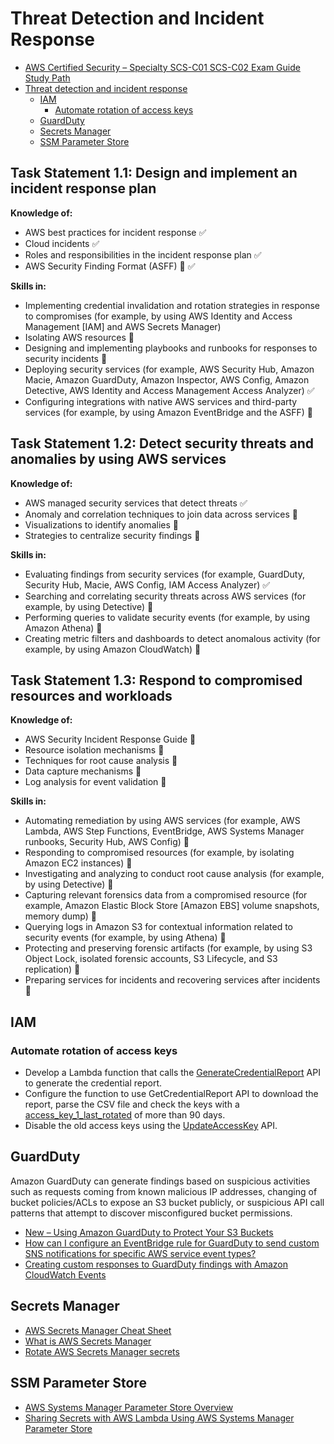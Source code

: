 # Threat Detection and Incident Response

- [AWS Certified Security – Specialty SCS-C01 SCS-C02 Exam Guide Study Path](https://tutorialsdojo.com/aws-certified-security-specialty-exam-guide-study-path-scs-c01-scs-c02/)
- [Threat detection and incident response](#threat-detection-and-incident-response)
  - [IAM](#iam)
    - [Automate rotation of access keys](#automate-rotation-of-access-keys)
  - [GuardDuty](#guardduty)
  - [Secrets Manager](#secrets-manager)
  - [SSM Parameter Store](#ssm-parameter-store)

## Task Statement 1.1: Design and implement an incident response plan

**Knowledge of:**

- AWS best practices for incident response :white_check_mark:
- Cloud incidents :white_check_mark:
- Roles and responsibilities in the incident response plan :white_check_mark:
- AWS Security Finding Format (ASFF) :large_orange_diamond: :white_check_mark:

**Skills in:**

- Implementing credential invalidation and rotation strategies in response to compromises (for example, by using AWS Identity and Access Management [IAM] and AWS Secrets Manager)
- Isolating AWS resources :large_orange_diamond:
- Designing and implementing playbooks and runbooks for responses to security incidents :large_orange_diamond:
- Deploying security services (for example, AWS Security Hub, Amazon Macie, Amazon GuardDuty, Amazon Inspector, AWS Config, Amazon Detective, AWS Identity and Access Management Access Analyzer) :white_check_mark:
- Configuring integrations with native AWS services and third-party services (for example, by using Amazon EventBridge and the ASFF) :red_circle:

## Task Statement 1.2: Detect security threats and anomalies by using AWS services

**Knowledge of:**

- AWS managed security services that detect threats :white_check_mark:
- Anomaly and correlation techniques to join data across services :red_circle:
- Visualizations to identify anomalies :red_circle:
- Strategies to centralize security findings :large_orange_diamond:

**Skills in:**

- Evaluating findings from security services (for example, GuardDuty, Security Hub, Macie, AWS Config, IAM Access Analyzer) :white_check_mark:
- Searching and correlating security threats across AWS services (for example, by using Detective) :large_orange_diamond:
- Performing queries to validate security events (for example, by using Amazon Athena) :large_orange_diamond:
- Creating metric filters and dashboards to detect anomalous activity (for example, by using Amazon CloudWatch) :large_orange_diamond:

## Task Statement 1.3: Respond to compromised resources and workloads

**Knowledge of:**

- AWS Security Incident Response Guide :large_orange_diamond:
- Resource isolation mechanisms :large_orange_diamond:
- Techniques for root cause analysis :large_orange_diamond:
- Data capture mechanisms :large_orange_diamond:
- Log analysis for event validation :large_orange_diamond:

**Skills in:**

- Automating remediation by using AWS services (for example, AWS Lambda, AWS Step Functions, EventBridge, AWS Systems Manager runbooks, Security Hub, AWS Config) :red_circle:
- Responding to compromised resources (for example, by isolating Amazon EC2 instances) :red_circle:
- Investigating and analyzing to conduct root cause analysis (for example, by using Detective) :red_circle:
- Capturing relevant forensics data from a compromised resource (for example, Amazon Elastic Block Store [Amazon EBS] volume snapshots, memory dump) :red_circle:
- Querying logs in Amazon S3 for contextual information related to security events (for example, by using Athena) :red_circle:
- Protecting and preserving forensic artifacts (for example, by using S3 Object Lock, isolated forensic accounts, S3 Lifecycle, and S3 replication) :large_orange_diamond:
- Preparing services for incidents and recovering services after incidents :red_circle:

## IAM

### Automate rotation of access keys

- Develop a Lambda function that calls the [GenerateCredentialReport](https://docs.aws.amazon.com/IAM/latest/APIReference/API_GenerateCredentialReport.html) API to generate the credential report.
- Configure the function to use GetCredentialReport API to download the report, parse the CSV file and check the keys with a [access_key_1_last_rotated](https://docs.aws.amazon.com/config/latest/developerguide/access-keys-rotated.html) of more than 90 days.
- Disable the old access keys using the [UpdateAccessKey](https://docs.aws.amazon.com/IAM/latest/APIReference/API_UpdateAccessKey.html) API.

## GuardDuty

Amazon GuardDuty can generate findings based on suspicious activities such as requests coming from known malicious IP addresses, changing of bucket policies/ACLs to expose an S3 bucket publicly, or suspicious API call patterns that attempt to discover misconfigured bucket permissions.

- [New – Using Amazon GuardDuty to Protect Your S3 Buckets](https://aws.amazon.com/blogs/aws/new-using-amazon-guardduty-to-protect-your-s3-buckets/)
- [How can I configure an EventBridge rule for GuardDuty to send custom SNS notifications for specific AWS service event types?](https://repost.aws/knowledge-center/guardduty-eventbridge-sns-rule)
- [Creating custom responses to GuardDuty findings with Amazon CloudWatch Events](https://docs.aws.amazon.com/guardduty/latest/ug/guardduty_findings_cloudwatch.html)

## Secrets Manager

- [AWS Secrets Manager Cheat Sheet](https://tutorialsdojo.com/aws-secrets-manager/)
- [What is AWS Secrets Manager](https://docs.aws.amazon.com/secretsmanager/latest/userguide/intro.html)
- [Rotate AWS Secrets Manager secrets](https://docs.aws.amazon.com/secretsmanager/latest/userguide/rotating-secrets.html)

## SSM Parameter Store

- [AWS Systems Manager Parameter Store Overview](https://docs.aws.amazon.com/systems-manager/latest/userguide/systems-manager-parameter-store.html)
- [Sharing Secrets with AWS Lambda Using AWS Systems Manager Parameter Store](https://aws.amazon.com/blogs/compute/sharing-secrets-with-aws-lambda-using-aws-systems-manager-parameter-store/)
